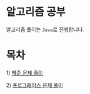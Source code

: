 # 알고리즘 공부
알고리즘 풀이는 `Java`로 진행합니다.  
  
# 목차
1\) [백준 문제 풀이](./baekjoon/baekjoon.md)  
  
2\) [프로그래머스 문제 풀이](./programmers/programmers.md)
